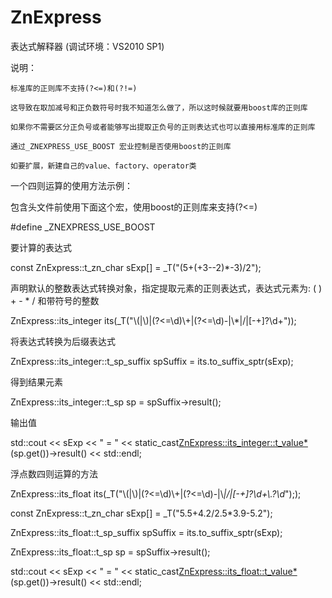 # ZnExpress
表达式解释器 (调试环境：VS2010 SP1)

说明：

    标准库的正则库不支持(?<=)和(?!=) 
    
    这导致在取加减号和正负数符号时我不知道怎么做了，所以这时候就要用boost库的正则库
    
    如果你不需要区分正负号或者能够写出提取正负号的正则表达式也可以直接用标准库的正则库
    
    通过_ZNEXPRESS_USE_BOOST 宏业控制是否使用boost的正则库
    
    如要扩展，新建自己的value、factory、operator类
    
  一个四则运算的使用方法示例：
  
   包含头文件前使用下面这个宏，使用boost的正则库来支持(?<=)
   
 #define _ZNEXPRESS_USE_BOOST
 
   要计算的表达式
   
 const ZnExpress::t_zn_char sExp[] = _T("(5+(+3--2)*-3)/2");
 
   声明默认的整数表达式转换对象，指定提取元素的正则表达式，表达式元素为: ( ) + - * / 和带符号的整数
   
 ZnExpress::its_integer its(_T("\\(|\\)|(?<=\\d)\\+|(?<=\\d)-|\\*|/|[-+]?\\d+"));
 
   将表达式转换为后缀表达式
   
 ZnExpress::its_integer::t_sp_suffix spSuffix = its.to_suffix_sptr(sExp);
 
   得到结果元素
   
 ZnExpress::its_integer::t_sp sp = spSuffix->result();
 
   输出值
   
 std::cout << sExp << " = " << static_cast<ZnExpress::its_integer::t_value*>(sp.get())->result() << std::endl;
 
 
 
 
 
 
 
  浮点数四则运算的方法
  
 ZnExpress::its_float its(_T("\\(|\\)|(?<=\\d)\\+|(?<=\\d)-|\\*|/|[-+]?\\d+\\.?\\d*"););
 
 const ZnExpress::t_zn_char sExp[] = _T("5.5+4.2/2.5*3.9-5.2");
 
 ZnExpress::its_float::t_sp_suffix spSuffix = its.to_suffix_sptr(sExp);
 
 ZnExpress::its_float::t_sp sp = spSuffix->result();
 
 std::cout << sExp << " = " << static_cast<ZnExpress::its_float::t_value*>(sp.get())->result() << std::endl;

